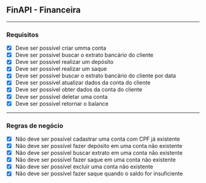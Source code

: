 ## FinAPI - Financeira

---

### Requisitos

-[x] Deve ser possível criar umma conta
-[x] Deve ser possível buscar o extrato bancário do cliente
-[x] Deve ser possível realizar um depósito
-[x] Deve ser possível realizar um saque
-[x] Deve ser possível buscar o extrato bancário do cliente por data
-[x] Deve ser possível atualizar dados da conta do cliente
-[x] Deve ser possível obter dados da conta do cliente
-[x] Deve ser possível deletar uma conta
-[x] Deve ser possível retornar o balance
---

### Regras de negócio

-[x] Não deve ser possível cadastrar uma conta com CPF já existente
-[x] Não deve ser possível fazer depósito em uma conta não existente
-[x] Não deve ser possível buscar extrato em uma conta não existente
-[x] Não deve ser possível fazer saque em uma conta não existente
-[x] Não deve ser possível excluir uma conta não existente
-[x] Não deve ser possível fazer saque quando o saldo for insuficiente